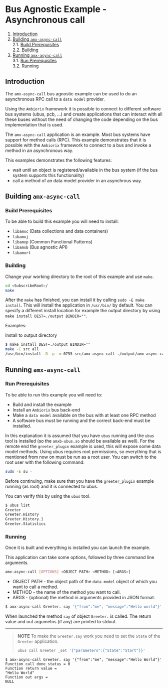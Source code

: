 # Bus Agnostic Example - Asynchronous call

1. [Introduction](#introduction)  
2. [Building `amx-async-call`](#building-amx-async-call)  
2.1. [Build Prerequisites](#build-prerequisites)  
2.2. [Building](#building)  
3. [Running `amx-async-call`](#running-amx-async-call)  
3.1. [Run Prerequisites](#run-prerequisites)  
3.2. [Running](#running)

## Introduction

The `amx-async-call` bus agnostic example can be used to do an asynchronous RPC call to a `data model` provider. 

Using the `Ambiorix` framework it is possible to connect to different software bus systems (ubus, pcb, ...) and create applications that can interact with all these buses without the need of changing the code depending on the bus implementation that is used.

The `amx-async-call` application is an example. Most bus systems have support for method calls (RPC). This example demonstrates that it is possible with the `Ambiorix` framework to connect to a bus and invoke a method in an asynchronous way.

This examples demonstrates the following features:
- wait until an object is registered/available in the bus system (if the bus system supports this functionality)
- call a method of an data model provider in an asynchrous way.

## Building `amx-async-call`

### Build Prerequisites

To be able to build this example you will need to install:

- `libamxc`  (Data collections and data containers)
- `libamxj`
- `libamxp`  (Common Functional Patterns)
- `libamxb`  (Bus agnostic API)
- `libamxrt`
### Building

Change your working directory to the root of this example and use `make`.

```Bash
cd <SubscribeRoot>/
make
```

After the `make` has finished, you can install it by calling `sudo -E make install`. This will
install the application in `/usr/bin/` by default. You can specify a different install location
for example the output directory by using `make install DEST=./output BINDIR=""`.

Examples:

Install to output directory
```bash
$ make install DEST=./output BINDIR=""
make -C src all
/usr/bin/install -D -p -m 0755 src/amx-async-call ./output/amx-async-call
```

## Running `amx-async-call`

### Run Prerequisites

To be able to run this example you will need to:

- Build and install the example
- Install an `Ambiorix` bus back-end
- Make a `data model` available on the bus with at least one RPC method
- A software bus must be running and the correct back-end must be installed.

In this explanation it is assumed that you have `ubus` running and the `ubus` tool is installed (so the `amxb-ubus.so` should be available as well). For the remote end the `greeter_plugin` example is used, this will expose some data model methods. Using ubus requires root permissions, so everything that is mentioned from now on must be run as a root user. You can switch to the root user with the following command:

```bash
sudo -E su -
```

Before continuing, make sure that you have the `greeter_plugin` example running (as root) and it is connected to ubus.

You can verify this by using the `ubus` tool.

```bash
$ ubus list
Greeter
Greeter.History
Greeter.History.1
Greeter.Statistics
```

### Running

Once it is built and everything is installed you can launch the example.

This application can take some options, followed by three command line arguments.

```bash
amx-async-call [OPTIONS] <OBJECT PATH> <METHOD> [<ARGS>]
```

- OBJECT PATH - the object path of the `data model` object of which you want to call a method.
- METHOD - the name of the method you want to call.
- ARGS - (optional) the method in arguments provided in JSON format.

```bash
$ amx-async-call Greeter. say '{"from":"me", "message":"Hello world"}' 
```

When launched the method `say` of object `Greeter.` is called. The return value and out argumetns (if any) are printed to stdout.

---
> **NOTE**
> To make the `Greeter.say` work you need to set the `State` of the `Greeter` application.
> ```bash
> ubus call Greeter _set '{"parameters":{"State":"Start"}}'
> ```

```text
$ amx-async-call Greeter. say '{"from":"me", "message":"Hello World"}'
Function call done status = 0
Function return value = 
"Hello World"
Function out args = 
NULL
```
